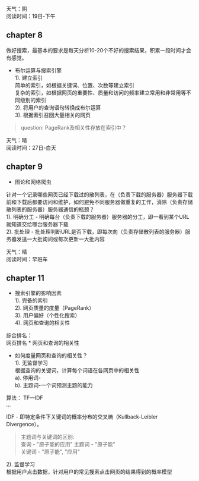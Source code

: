 天气：阴  
阅读时间：19日-下午 


## chapter 8
做好搜索，最基本的要求是每天分析10-20个不好的搜索结果，积累一段时间才会有感觉。  
+ 布尔运算与搜索引擎  
1). 建立索引  
简单的索引，如根据关键词、位置、次数等建立索引  
复杂的索引，如根据网页的重要性、质量和访问的频率建立常用和非常用等不同级别的索引  
2). 将用户的查询语句转换成布尔运算  
3). 根据索引召回大量相关的网页  
> question: PageRank及相关性存放在索引中？  




天气：晴  
阅读时间：27日-白天 

## chapter 9
+ 图论和网络爬虫

针对一个记录哪些网页已经下载过的散列表，在（负责下载的服务器）服务器下载前和下载后都要访问和维护，如何避免不同服务器做重复的工作，消除（负责存储散列表的服务器）服务器通信的瓶颈？  
1). 明确分工 - 明确每台（负责下载的服务器）服务器的分工，即一看到某个URL就知道交给哪台服务器下载  
2). 批处理 - 批处理判断URL是否下载，即每次向（负责存储散列表的服务器）服务器发送一大批询问或每次更新一大批内容  




天气：晴  
阅读时间：早班车 


## chapter 11
+ 搜索引擎的影响因素  
1). 完备的索引  
2). 网页质量的度量（PageRank）  
3). 用户偏好（个性化搜索）  
4). 网页和查询的相关性   

综合排名：  
网页排名 * 网页和查询的相关性  


+ 如何度量网页和查询的相关性？  
1). 无监督学习  
根据查询的关键词，计算每个词语在各网页中的相关性  
a). 停用词-  
b). 主题词-一个词预测主题的能力  

算法：
TF—IDF  
...


IDF - 即特定条件下关键词的概率分布的交叉熵（Kullback-Leibler Divergence）。  

> 主题词与关键词的区别:  
> 查询 - "原子能的应用"
> 主题词 - "原子能"  
> 关键词 - "原子能", "应用"  


2). 监督学习  
根据用户点击数据，针对用户的常见搜索点击网页的结果得到的概率模型    



